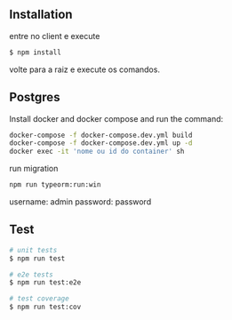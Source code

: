 
## Installation

entre no client e execute

```bash
$ npm install
```

volte para a raiz e execute os comandos.
## Postgres

Install docker and docker compose and run the command:

```bash
docker-compose -f docker-compose.dev.yml build
docker-compose -f docker-compose.dev.yml up -d
docker exec -it 'nome ou id do container' sh
```

run migration

```bash
npm run typeorm:run:win
```

username: admin
password: password

## Test

```bash
# unit tests
$ npm run test

# e2e tests
$ npm run test:e2e

# test coverage
$ npm run test:cov
```